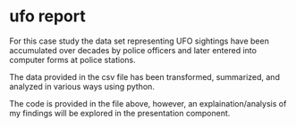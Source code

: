 # ufo report
For this case study the data set representing UFO sightings have been accumulated over decades by police officers and later entered into computer forms at police stations. 

The data provided in the csv file has been transformed, summarized, and analyzed in various ways using python.

The code is provided in the file above, however, an explaination/analysis of my findings will be explored in the presentation component.
